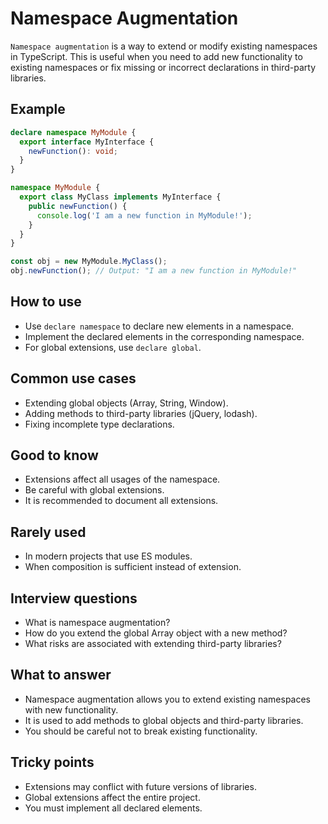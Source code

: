 # Namespace Augmentation

`Namespace augmentation` is a way to extend or modify existing namespaces in TypeScript. This is useful when you need to add new functionality to existing namespaces or fix missing or incorrect declarations in third-party libraries.

## Example

```typescript
declare namespace MyModule {
  export interface MyInterface {
    newFunction(): void;
  }
}

namespace MyModule {
  export class MyClass implements MyInterface {
    public newFunction() {
      console.log('I am a new function in MyModule!');
    }
  }
}

const obj = new MyModule.MyClass();
obj.newFunction(); // Output: "I am a new function in MyModule!"
```

## How to use

- Use `declare namespace` to declare new elements in a namespace.
- Implement the declared elements in the corresponding namespace.
- For global extensions, use `declare global`.

## Common use cases

- Extending global objects (Array, String, Window).
- Adding methods to third-party libraries (jQuery, lodash).
- Fixing incomplete type declarations.

## Good to know

- Extensions affect all usages of the namespace.
- Be careful with global extensions.
- It is recommended to document all extensions.

## Rarely used

- In modern projects that use ES modules.
- When composition is sufficient instead of extension.

## Interview questions

- What is namespace augmentation?
- How do you extend the global Array object with a new method?
- What risks are associated with extending third-party libraries?

## What to answer

- Namespace augmentation allows you to extend existing namespaces with new functionality.
- It is used to add methods to global objects and third-party libraries.
- You should be careful not to break existing functionality.

## Tricky points

- Extensions may conflict with future versions of libraries.
- Global extensions affect the entire project.
- You must implement all declared elements.
